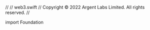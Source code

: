 //
//  web3.swift
//  Copyright © 2022 Argent Labs Limited. All rights reserved.
//

import Foundation
